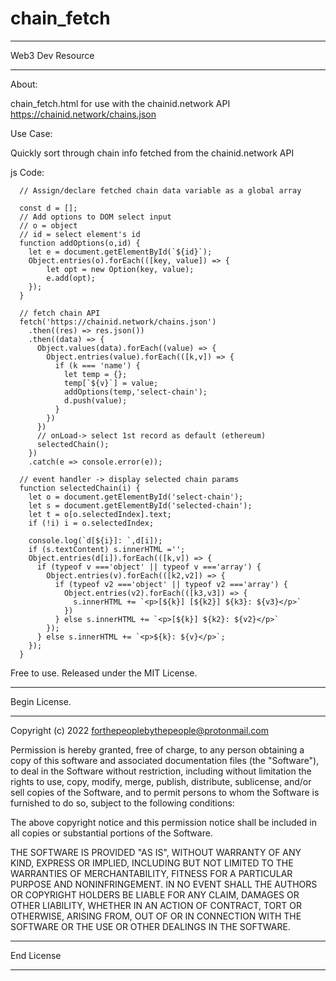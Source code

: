 ﻿# chain_fetch
 
 
************************** 
Web3 Dev Resource
**************************
 
 About:

chain_fetch.html for use with the chainid.network API
https://chainid.network/chains.json

 Use Case:

Quickly sort through chain info fetched from the chainid.network API


 js Code:

      // Assign/declare fetched chain data variable as a global array
      
      const d = [];
      // Add options to DOM select input
      // o = object
      // id = select element's id
      function addOptions(o,id) {
        let e = document.getElementById(`${id}`);
        Object.entries(o).forEach(([key, value]) => {
            let opt = new Option(key, value);
            e.add(opt); 
        });
      }

      // fetch chain API
      fetch('https://chainid.network/chains.json')
        .then((res) => res.json())
        .then((data) => {
          Object.values(data).forEach((value) => {
            Object.entries(value).forEach(([k,v]) => {
              if (k === 'name') {
                let temp = {};
                temp[`${v}`] = value;
                addOptions(temp,'select-chain'); 
                d.push(value);
              }
            })
          })
          // onLoad-> select 1st record as default (ethereum)
          selectedChain();
        })
        .catch(e => console.error(e));
      
      // event handler -> display selected chain params
      function selectedChain(i) {
        let o = document.getElementById('select-chain');
        let s = document.getElementById('selected-chain');
        let t = o[o.selectedIndex].text;
        if (!i) i = o.selectedIndex;

        console.log(`d[${i}]: `,d[i]);
        if (s.textContent) s.innerHTML ='';
        Object.entries(d[i]).forEach(([k,v]) => {
          if (typeof v ==='object' || typeof v ==='array') {
            Object.entries(v).forEach(([k2,v2]) => {
              if (typeof v2 ==='object' || typeof v2 ==='array') {
                Object.entries(v2).forEach(([k3,v3]) => {
                  s.innerHTML += `<p>[${k}] [${k2}] ${k3}: ${v3}</p>`
                })
              } else s.innerHTML += `<p>[${k}] ${k2}: ${v2}</p>`
            });
          } else s.innerHTML += `<p>${k}: ${v}</p>`;
        });
      }



Free to use.
Released under the MIT License.


**************************
Begin License.
**************************


Copyright (c) 2022 forthepeoplebythepeople@protonmail.com


Permission is hereby granted, free of charge, to any person obtaining a copy of this software and associated documentation files (the "Software"), to deal in the Software without restriction, including without limitation the rights to use, copy, modify, merge, publish, distribute, sublicense, and/or sell copies of the Software, and to permit persons to whom the Software is furnished to do so, subject to the following conditions:


The above copyright notice and this permission notice shall be included in all copies or substantial portions of the Software.


THE SOFTWARE IS PROVIDED "AS IS", WITHOUT WARRANTY OF ANY KIND, EXPRESS OR IMPLIED, INCLUDING BUT NOT LIMITED TO THE WARRANTIES OF MERCHANTABILITY, FITNESS FOR A PARTICULAR PURPOSE AND NONINFRINGEMENT. IN NO EVENT SHALL THE AUTHORS OR COPYRIGHT HOLDERS BE LIABLE FOR ANY CLAIM, DAMAGES OR OTHER LIABILITY, WHETHER IN AN ACTION OF CONTRACT, TORT OR OTHERWISE, ARISING FROM, OUT OF OR IN CONNECTION WITH THE SOFTWARE OR THE USE OR OTHER DEALINGS IN THE SOFTWARE.


**************************
End License
**************************
